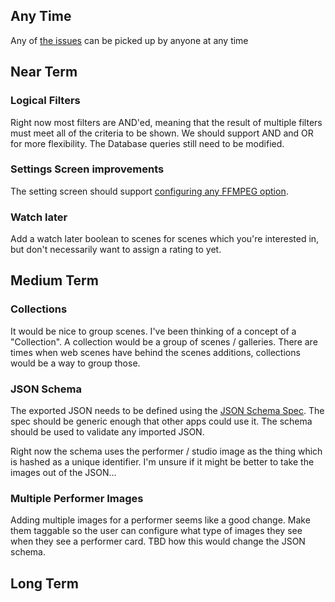 ## Any Time

Any of [the issues](https://github.com/stashapp/stash/issues) can be picked up by anyone at any time

## Near Term

### Logical Filters

Right now most filters are AND'ed, meaning that the result of multiple filters must meet all of the criteria to be shown.  We should support AND and OR for more flexibility.  The Database queries still need to be modified.

### Settings Screen improvements

The setting screen should support [configuring any FFMPEG option](https://github.com/stashapp/stash/issues/10).

### Watch later

Add a watch later boolean to scenes for scenes which you're interested in, but don't necessarily want to assign a rating to yet.

## Medium Term

### Collections

It would be nice to group scenes.  I've been thinking of a concept of a "Collection".  A collection would be a group of scenes / galleries.  There are times when web scenes have behind the scenes additions, collections would be a way to group those.

### JSON Schema

The exported JSON needs to be defined using the [JSON Schema Spec](https://json-schema.org/).  The spec should be generic enough that other apps could use it.  The schema should be used to validate any imported JSON.

Right now the schema uses the performer / studio image as the thing which is hashed as a unique identifier.  I'm unsure if it might be better to take the images out of the JSON...

### Multiple Performer Images

Adding multiple images for a performer seems like a good change.  Make them taggable so the user can configure what type of images they see when they see a performer card.  TBD how this would change the JSON schema.

## Long Term